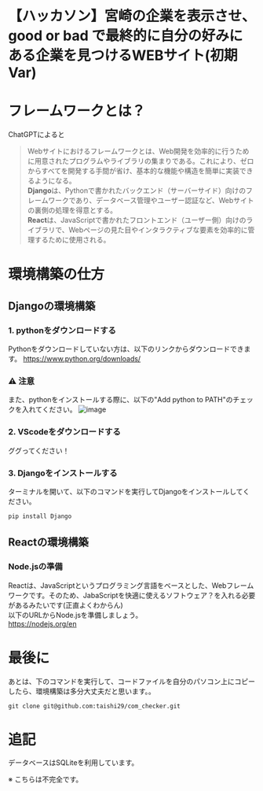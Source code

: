 # 【ハッカソン】宮崎の企業を表示させ、good or bad で最終的に自分の好みにある企業を見つけるWEBサイト(初期Var)
# フレームワークとは？
ChatGPTによると  
>Webサイトにおけるフレームワークとは、Web開発を効率的に行うために用意されたプログラムやライブラリの集まりである。これにより、ゼロからすべてを開発する手間が省け、基本的な機能や構造を簡単に実装できるようになる。  
>**Django**は、Pythonで書かれたバックエンド（サーバーサイド）向けのフレームワークであり、データベース管理やユーザー認証など、Webサイトの裏側の処理を得意とする。  
>**React**は、JavaScriptで書かれたフロントエンド（ユーザー側）向けのライブラリで、Webページの見た目やインタラクティブな要素を効率的に管理するために使用される。  

# 環境構築の仕方
## Djangoの環境構築
### 1. pythonをダウンロードする
Pythonをダウンロードしていない方は、以下のリンクからダウンロードできます。
<https://www.python.org/downloads/>
### ⚠ 注意
また、pythonをインストールする際に、以下の"Add python to PATH"のチェックを入れてください。
![image](https://github.com/user-attachments/assets/e40e525a-b3fd-41a9-a16b-4f558f97a3f1)



### 2. VScodeをダウンロードする
ググってください！
### 3. Djangoをインストールする
ターミナルを開いて、以下のコマンドを実行してDjangoをインストールしてください。
```
pip install Django
```
## Reactの環境構築
### Node.jsの準備
Reactは、JavaScriptというプログラミング言語をベースとした、Webフレームワークです。そのため、JabaScriptを快適に使えるソフトウェア？を入れる必要があるみたいです(正直よくわからん)  
以下のURLからNode.jsを準備しましょう。  
<https://nodejs.org/en>

# 最後に

あとは、下のコマンドを実行して、コードファイルを自分のパソコン上にコピーしたら、環境構築は多分大丈夫だと思います。。
```
git clone git@github.com:taishi29/com_checker.git
```

# 追記
データベースはSQLiteを利用しています。

※ こちらは不完全です。
